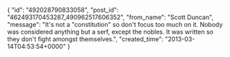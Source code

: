  {
   "id": "492028790833058",
   "post_id": "462493170453287_490962517606352",
   "from_name": "Scott Duncan",
   "message": "It's not a \"constitution\" so don't focus too much on it. Nobody was considered anything but a serf, except the nobles. It was written so they don't fight amongst themselves.",
   "created_time": "2013-03-14T04:53:54+0000"
 }
